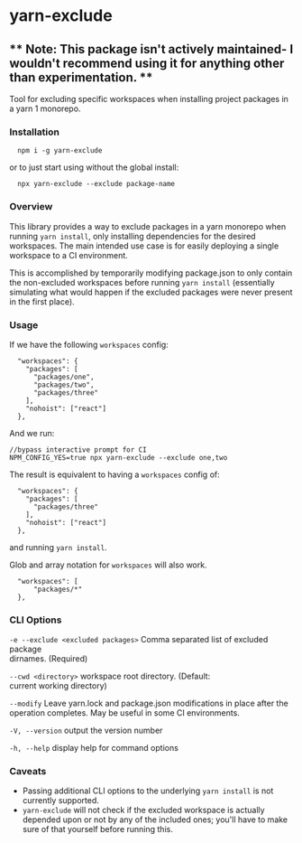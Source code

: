 # yarn-exclude

## \*\* Note: This package isn't actively maintained- I wouldn't recommend using it for anything other than experimentation. \*\*

Tool for excluding specific workspaces when installing project packages in a yarn 1 monorepo.

### Installation

```
  npm i -g yarn-exclude
```

or to just start using without the global install:

```
  npx yarn-exclude --exclude package-name
```

### Overview

This library provides a way to exclude packages in a yarn monorepo when running `yarn install`, only installing dependencies for the desired workspaces. The main intended use case is for easily deploying a single workspace to a CI environment.

This is accomplished by temporarily modifying package.json to only contain the non-excluded workspaces before running `yarn install` (essentially simulating what would happen if the excluded packages were never present in the first place).

### Usage

If we have the following `workspaces` config:

```
  "workspaces": {
    "packages": [
      "packages/one",
      "packages/two",
      "packages/three"
    ],
    "nohoist": ["react"]
  },
```

And we run:

```
//bypass interactive prompt for CI
NPM_CONFIG_YES=true npx yarn-exclude --exclude one,two
```

The result is equivalent to having a `workspaces` config of:

```
  "workspaces": {
    "packages": [
      "packages/three"
    ],
    "nohoist": ["react"]
  },
```

and running `yarn install`.

Glob and array notation for `workspaces` will also work.

```
  "workspaces": [
      "packages/*"
  },
```

### CLI Options

`-e --exclude <excluded packages>` Comma separated list of excluded package  
dirnames. (Required)

`--cwd <directory>` workspace root directory. (Default:  
current working directory)

`--modify` Leave yarn.lock and package.json modifications in place after the operation completes. May be useful in some CI environments.

`-V, --version` output the version number

`-h, --help` display help for command options

### Caveats
*   Passing additional CLI options to the underlying `yarn install` is not currently supported.
*   `yarn-exclude` will not check if the excluded workspace is actually depended upon or not by any of the included ones; you'll have to make sure of that yourself before running this.
